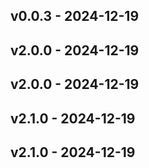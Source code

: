 ## v0.0.3 - 2024-12-19

## v2.0.0 - 2024-12-19

## v2.0.0 - 2024-12-19

## v2.1.0 - 2024-12-19

## v2.1.0 - 2024-12-19


